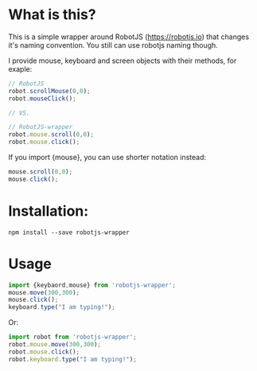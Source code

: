 # What is this?
This is a simple wrapper around RobotJS (https://robotjs.io) that changes it's naming convention. 
You still can use robotjs naming though.

I provide mouse, keyboard and screen objects with their methods, for exaple:
```JavaScript
// RobotJS
robot.scrollMouse(0,0);
robot.mouseClick();

// VS.

// RobotJS-wrapper
robot.mouse.scroll(0,0);
robot.mouse.click();
```

If you import {mouse}, you can use shorter notation instead:
```JavaScript
mouse.scroll(0,0);
mouse.click();
```

# Installation:
```npm install --save robotjs-wrapper```

# Usage

```JavaScript
import {keybaord,mouse} from 'robotjs-wrapper';
mouse.move(300,300);
mouse.click();
keyboard.type("I am typing!");
```

Or:
```JavaScript
import robot from 'robotjs-wrapper';
robot.mouse.move(300,300);
robot.mouse.click();
robot.keyboard.type("I am typing!");
```
